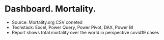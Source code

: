 # Dashboard. Mortality.

- Source: Mortality.org CSV coneted	
- Techstack: Excel, Power Query, Power Pivot, DAX, Power BI	
- Report shows total mortality over the world in perspective covid19 cases
